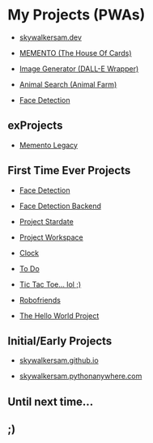 # My Projects (PWAs)

- [skywalkersam.dev](https://skywalkersam.dev)

- [MEMENTO (The House Of Cards)](https://houseOfCards-fr.web.app)

- [Image Generator (DALL-E Wrapper)](https://dalleWrapper.web.app)

- [Animal Search (Animal Farm)](https://animalfarm-af.web.app/)

- [Face Detection](https://facedetection-fr.web.app)

<!-- -  -->

## exProjects

- [Memento Legacy](https://memento-34c4f.web.app/)

## First Time Ever Projects

- [Face Detection](https://github.com/skywalkerSam/face-detection-vite)

- [Face Detection Backend](https://github.com/skywalkerSam/face-detection-backend)

- [Project Stardate](https://github.com/skywalkerSam/stardate)

- [Project Workspace](https://github.com/skywalkerSam/workspace)

- [Clock](https://github.com/skywalkerSam/clock)

- [To Do](https://github.com/skywalkerSam/todo)

- [Tic Tac Toe... lol ;)](https://github.com/skywalkerSam/tictactoe)

- [Robofriends](https://github.com/skywalkerSam/robofriends)

- [The Hello World Project](https://github.com/skywalkerSam/The-Hello-World-Project)

## Initial/Early Projects

- [skywalkersam.github.io](https://skywalkersam.github.io/)

- [skywalkersam.pythonanywhere.com](https://skywalkersam.pythonanywhere.com/)

<!-- - [skywalkersam.net](https://skywalkersam.net) -->

## Until next time...

## ;)
